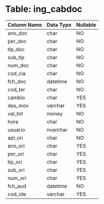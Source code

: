 # Table: ing_cabdoc

| Column Name | Data Type | Nullable |
|-------------|-----------|----------|
| ano_doc | char | NO |
| per_doc | char | NO |
| tip_doc | char | NO |
| sub_tip | char | NO |
| num_doc | char | NO |
| cod_cia | char | NO |
| fch_doc | datetime | NO |
| cod_ter | char | NO |
| cambio | char | YES |
| des_mov | varchar | YES |
| val_tot | money | NO |
| hora | char | NO |
| usuario | nvarchar | NO |
| apl_ori | char | NO |
| ano_ori | char | YES |
| per_ori | char | YES |
| tip_ori | char | YES |
| sub_ori | char | YES |
| num_ori | char | YES |
| fch_aud | datetime | NO |
| cod_ide | varchar | YES |

